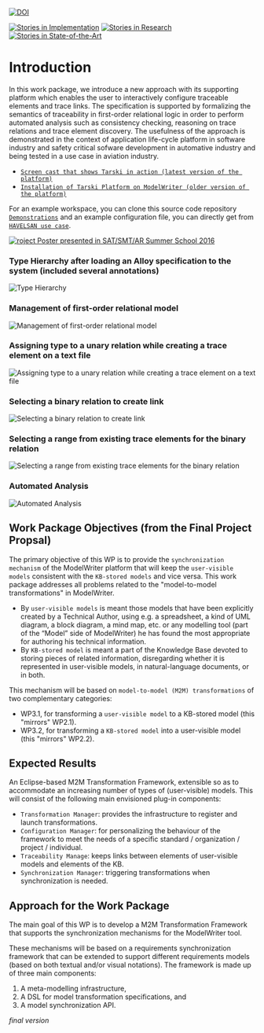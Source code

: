 [![DOI](https://zenodo.org/badge/94123920.svg)](https://zenodo.org/badge/latestdoi/94123920)

[![Stories in Implementation](https://badge.waffle.io/modelwriter/wp3.png?label=in%20progress&title=Implementation)](https://waffle.io/modelwriter/wp3)
[![Stories in Research](https://badge.waffle.io/modelwriter/wp3.png?label=Research&title=Research)](https://waffle.io/modelwriter/wp3)
[![Stories in State-of-the-Art](https://badge.waffle.io/modelwriter/wp3.png?label=SotA&title=State-of-the-Art)](https://waffle.io/modelwriter/wp3)

# Introduction

 In this work package, we introduce a new approach with its supporting platform which enables the user to interactively configure traceable elements and trace links. The specification is supported by formalizing the semantics of traceability in first-order relational logic in order to perform automated analysis such as consistency checking, reasoning on trace relations and trace element discovery. The usefulness of the approach is demonstrated in the context of application life-cycle platform in software industry and safety critical sofware development in automative industry and being tested in a use case in aviation industry.
 
 * [`Screen cast that shows Tarski in action (latest version of the platform)`](https://youtu.be/J7qEVOG6bjg)
 * [`Installation of Tarski Platform on ModelWriter (older version of the platform)`](https://youtu.be/NE7hESkaLCo)

For an example workspace, you can clone this source code repository [`Demonstrations`](https://github.com/ModelWriter/Demonstrations) and an example configuration file, you can directly get from [`HAVELSAN use case`](https://goo.gl/8Zqxi8).

[![roject Poster presented in SAT/SMT/AR Summer School 2016](https://github.com/ModelWriter/WP3/raw/master/Screenshots/poster.png)](https://github.com/ModelWriter/WP3/blob/master/Figures/Tarski_SummerSchool_Poster.pdf)

### Type Hierarchy after loading an Alloy specification to the system (included several annotations)

![Type Hierarchy](https://github.com/ModelWriter/WP3/raw/master/Screenshots/RelationNames.png)

### Management of first-order relational model

![Management of first-order relational model](https://github.com/ModelWriter/WP3/raw/master/Screenshots/ModelManagement.png)

### Assigning type to a unary relation while creating a trace element on a text file

![Assigning type to a unary relation while creating a trace element on a text file](https://github.com/ModelWriter/WP3/raw/master/Screenshots/AssigningTypes.png)

### Selecting a binary relation to create link

![Selecting a binary relation to create link](https://github.com/ModelWriter/WP3/raw/master/Screenshots/SelectingBinaryRelation.png)

### Selecting a range from existing trace elements for the binary relation

![Selecting a range from existing trace elements for the binary relation](https://github.com/ModelWriter/WP3/raw/master/Screenshots/SelectingRangeForAssigningTypes.png)

### Automated Analysis

![Automated Analysis](https://github.com/ModelWriter/WP3/raw/master/Screenshots/automatedAnalysis.png)


Work Package Objectives (from the Final Project Propsal)
---

The primary objective of this WP is to provide the `synchronization mechanism` of the ModelWriter platform that will keep the `user-visible models` consistent with the `KB-stored models` and vice versa. This work package addresses all problems related to the "model-to-model transformations" in ModelWriter.

* By `user-visible models` is meant those models that have been explicitly created by a Technical Author, using e.g. a spreadsheet, a kind of UML diagram, a block diagram, a mind map, etc. or any modelling tool (part of the “Model” side of ModelWriter) he has found the most appropriate for authoring his technical information. 
* By `KB-stored model` is meant a part of the Knowledge Base devoted to storing pieces of related information, disregarding whether it is represented in user-visible models, in natural-language documents, or in both.

This mechanism will be based on `model-to-model (M2M) transformations` of two complementary categories:

* WP3.1, for transforming a `user-visible model` to a KB-stored model (this "mirrors" WP2.1).
* WP3.2, for transforming a `KB-stored model` into a user-visible model (this "mirrors" WP2.2).



Expected Results
---

An Eclipse-based M2M Transformation Framework, extensible so as to accommodate an increasing number of types of (user-visible) models. This will consist of the following main envisioned plug-in components:

* `Transformation Manager`: provides the infrastructure to register and launch transformations.
* `Configuration Manager`: for personalizing the behaviour of the framework to meet the needs of a specific standard / organization / project / individual.
* `Traceability Manage`: keeps links between elements of user-visible models and elements of the KB.
* `Synchronization Manager`: triggering transformations when synchronization is needed.

Approach for the Work Package
---

The main goal of this WP is to develop a M2M Transformation Framework that supports the synchronization mechanisms for the ModelWriter tool.

These mechanisms will be based on a requirements synchronization framework that can be extended to support different requirements models (based on both textual and/or visual notations). The framework is made up of three main components: 

 1.	A meta-modelling infrastructure, 
 2.	A DSL for model transformation specifications, and 
 3.	A model synchronization API. 

*final version*

